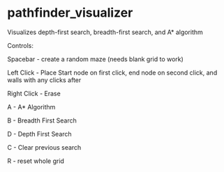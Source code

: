 # pathfinder_visualizer
Visualizes depth-first search, breadth-first search, and A* algorithm

Controls:

Spacebar - create a random maze (needs blank grid to work)

Left Click - Place Start node on first click, end node on second click, and walls with any clicks after

Right Click - Erase

A - A* Algorithm

B - Breadth First Search

D - Depth First Search

C - Clear previous search

R - reset whole grid
